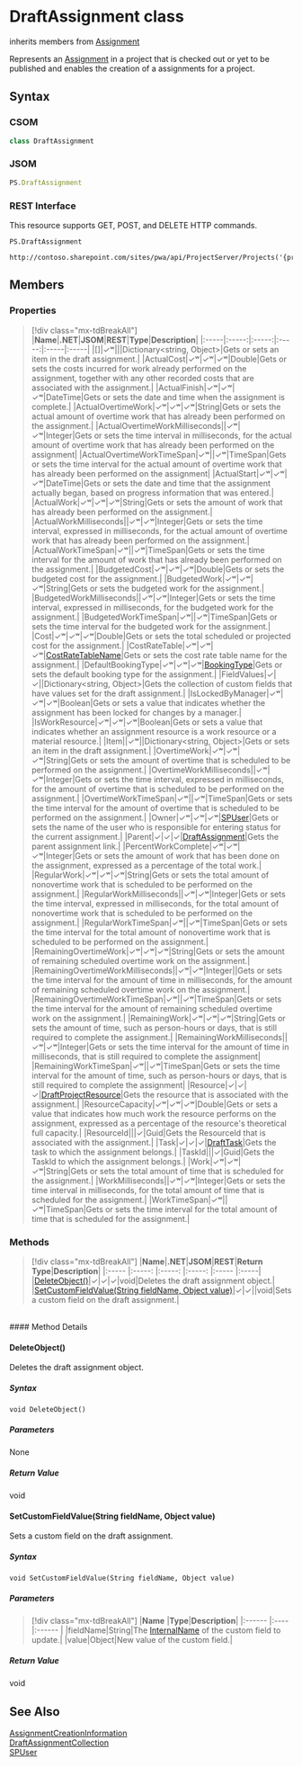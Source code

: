 [comment]: # (Name:DraftAssignment)
[comment]: # (Name:Microsoft.ProjectServer.DraftAssignment)
[comment]: # (Type:class)
[comment]: # (Status:Verified)

# <a name="name"></a>DraftAssignment class

inherits members from [Assignment](Assignment.md)<br/>

<a name="description"></a>Represents an [Assignment](Assignment.md) in a project that is checked out or yet to be published and enables the creation of a assignments for a project.

## <a name="syntax"></a>Syntax

### CSOM

```cs
class DraftAssignment 
```

### JSOM

```javascript
PS.DraftAssignment
```

### REST Interface

This resource supports GET, POST, and DELETE HTTP commands.

```
PS.DraftAssignment

http://contoso.sharepoint.com/sites/pwa/api/ProjectServer/Projects('{projectid}')/Draft/Assignments('{assignmentid}')
```

## <a name="members"></a>Members

### <a name="properties"></a>Properties
> [!div class="mx-tdBreakAll"]
|**Name**|**.NET**|**JSOM**|**REST**|**Type**|**Description**|
|:-----|:-----:|:-----:|:-----:|:-----|:-----|
|<a name="[]"></a>[]|&#x2713;&#x02B7;|||Dictionary&lt;string, Object&gt;|Gets or sets an item in the draft assignment.|
|<a name="ActualCost"></a>ActualCost|&#x2713;&#x02B7;|&#x2713;&#x02B7;|&#x2713;&#x02B7;|Double|Gets or sets the costs incurred for work already performed on the assignment, together with any other recorded costs that are associated with the assignment.|
|<a name="ActualFinish"></a>ActualFinish|&#x2713;&#x02B7;|&#x2713;&#x02B7;|&#x2713;&#x02B7;|DateTime|Gets or sets the date and time when the assignment is complete.|
|<a name="ActualOvertimeWork"></a>ActualOvertimeWork|&#x2713;&#x02B7;|&#x2713;&#x02B7;|&#x2713;&#x02B7;|String|Gets or sets the actual amount of overtime work that has already been performed on the assignment.|
|<a name="ActualOvertimeWorkMilliseconds"></a>ActualOvertimeWorkMilliseconds||&#x2713;&#x02B7;|&#x2713;&#x02B7;|Integer|Gets or sets the time interval in milliseconds, for the actual amount of overtime work that has already been performed on the assignment|
|<a name="ActualOvertimeWorkTimeSpan"></a>ActualOvertimeWorkTimeSpan|&#x2713;&#x02B7;||&#x2713;&#x02B7;|TimeSpan|Gets or sets the time interval for the actual amount of overtime work that has already been performed on the assignment|
|<a name="ActualStart"></a>ActualStart|&#x2713;&#x02B7;|&#x2713;&#x02B7;|&#x2713;&#x02B7;|DateTime|Gets or sets the date and time that the assignment actually began, based on progress information that was entered.|
|<a name="ActualWork"></a>ActualWork|&#x2713;&#x02B7;|&#x2713;&#x02B7;|&#x2713;&#x02B7;|String|Gets or sets the amount of work that has already been performed on the assignment.|
|<a name="ActualWorkMilliseconds"></a>ActualWorkMilliseconds||&#x2713;&#x02B7;|&#x2713;&#x02B7;|Integer|Gets or sets the time interval, expressed in milliseconds, for the actual amount of overtime work that has already been performed on the assignment.|
|<a name="ActualWorkTimeSpan"></a>ActualWorkTimeSpan|&#x2713;&#x02B7;||&#x2713;&#x02B7;|TimeSpan|Gets or sets the time interval for the amount of work that has already been performed on the assignment.|
|<a name="BudgetedCost"></a>BudgetedCost|&#x2713;&#x02B7;|&#x2713;&#x02B7;|&#x2713;&#x02B7;|Double|Gets or sets the budgeted cost for the assignment.|
|<a name="BudgetedWork"></a>BudgetedWork|&#x2713;&#x02B7;|&#x2713;&#x02B7;|&#x2713;&#x02B7;|String|Gets or sets the budgeted work for the assignment.|
|<a name="BudgetedWorkMilliseconds"></a>BudgetedWorkMilliseconds||&#x2713;&#x02B7;|&#x2713;&#x02B7;|Integer|Gets or sets the time interval, expressed in milliseconds, for the budgeted work for the assignment.|
|<a name="BudgetedWorkTimeSpan"></a>BudgetedWorkTimeSpan|&#x2713;&#x02B7;||&#x2713;&#x02B7;|TimeSpan|Gets or sets the time interval for the budgeted work for the assignment.|
|<a name="Cost"></a>Cost|&#x2713;&#x02B7;|&#x2713;&#x02B7;|&#x2713;&#x02B7;|Double|Gets or sets the total scheduled or projected cost for the assignment.|
|<a name="CostRateTable"></a>CostRateTable|&#x2713;&#x02B7;|&#x2713;&#x02B7;|&#x2713;&#x02B7;|[CostRateTableName](CostRateTableName.md)|Gets or sets the cost rate table name for the assignment.|
|<a name="DefaultBookingType"></a>DefaultBookingType|&#x2713;&#x02B7;|&#x2713;&#x02B7;|&#x2713;&#x02B7;|[BookingType](BookingType.md)|Gets or sets the default booking type for the assignment.|
|<a name="FieldValues"></a>FieldValues|&#x2713;|&#x2713;||Dictionary&lt;string, Object&gt;|Gets the collection of custom fields that have values set for the draft assignment.|
|<a name="IsLockedByManager"></a>IsLockedByManager|&#x2713;&#x02B7;|&#x2713;&#x02B7;|&#x2713;&#x02B7;|Boolean|Gets or sets a value that indicates whether the assignment has been locked for changes by a manager.|
|<a name="IsWorkResource"></a>IsWorkResource|&#x2713;&#x02B7;|&#x2713;&#x02B7;|&#x2713;&#x02B7;|Boolean|Gets or sets a value that indicates whether an assignment resource is a work resource or a material resource.|
|<a name="Item"></a>Item||&#x2713;&#x02B7;||Dictionary&lt;string, Object&gt;|Gets or sets an item in the draft assignment.|
|<a name="OvertimeWork"></a>OvertimeWork|&#x2713;&#x02B7;|&#x2713;&#x02B7;|&#x2713;&#x02B7;|String|Gets or sets the amount of overtime that is scheduled to be performed on the assignment.|
|<a name="OvertimeWorkMilliseconds"></a>OvertimeWorkMilliseconds||&#x2713;&#x02B7;|&#x2713;&#x02B7;|Integer|Gets or sets the time interval, expressed in milliseconds, for the amount of overtime that is scheduled to be performed on the assignment.|
|<a name="OvertimeWorkTimeSpan"></a>OvertimeWorkTimeSpan|&#x2713;&#x02B7;||&#x2713;&#x02B7;|TimeSpan|Gets or sets the time interval for the amount of overtime that is scheduled to be performed on the assignment.|
|<a name="Owner"></a>Owner|&#x2713;&#x02B7;|&#x2713;&#x02B7;|&#x2713;&#x02B7;|[SPUser](https://msdn.microsoft.com/en-us/library/microsoft.sharepoint.spuser.aspx)|Gets or sets the name of the user who is responsible for entering status for the current assignment.|
|<a name="Parent"></a>Parent|&#x2713;|&#x2713;|&#x2713;|[DraftAssignment](DraftAssignment.md)|Gets the parent assignment link.|
|<a name="PercentWorkComplete"></a>PercentWorkComplete|&#x2713;&#x02B7;|&#x2713;&#x02B7;|&#x2713;&#x02B7;|Integer|Gets or sets the amount of work that has been done on the assignment, expressed as a percentage of the total work.|
|<a name="RegularWork"></a>RegularWork|&#x2713;&#x02B7;|&#x2713;&#x02B7;|&#x2713;&#x02B7;|String|Gets or sets the total amount of nonovertime work that is scheduled to be performed on the assignment.|
|<a name="RegularWorkMilliseconds"></a>RegularWorkMilliseconds||&#x2713;&#x02B7;|&#x2713;&#x02B7;|Integer|Gets or sets the time interval, expressed in milliseconds, for the total amount of nonovertime work that is scheduled to be performed on the assignment.|
|<a name="RegularWorkTimeSpan"></a>RegularWorkTimeSpan|&#x2713;&#x02B7;||&#x2713;&#x02B7;|TimeSpan|Gets or sets the time interval for the total amount of nonovertime work that is scheduled to be performed on the assignment.|
|<a name="RemainingOvertimeWork"></a>RemainingOvertimeWork|&#x2713;&#x02B7;|&#x2713;&#x02B7;|&#x2713;&#x02B7;|String|Gets or sets the amount of remaining scheduled overtime work on the assignment.|
|<a name="RemainingOvertimeWorkMilliseconds"></a>RemainingOvertimeWorkMilliseconds||&#x2713;&#x02B7;|&#x2713;&#x02B7;|Integer||Gets or sets the time interval for the amount of time in milliseconds, for the amount of remaining scheduled overtime work on the assignment.|
|<a name="RemainingOvertimeWorkTimeSpan"></a>RemainingOvertimeWorkTimeSpan|&#x2713;&#x02B7;||&#x2713;&#x02B7;|TimeSpan|Gets or sets the time interval for the amount of remaining scheduled overtime work on the assignment.|
|<a name="RemainingWork"></a>RemainingWork|&#x2713;&#x02B7;|&#x2713;&#x02B7;|&#x2713;&#x02B7;|String|Gets or sets the amount of time, such as person-hours or days, that is still required to complete the assignment.|
|<a name="RemainingWorkMilliseconds"></a>RemainingWorkMilliseconds||&#x2713;&#x02B7;|&#x2713;&#x02B7;|Integer|Gets or sets the time interval for the amount of time in milliseconds, that is still required to complete the assignment|
|<a name="RemainingWorkTimeSpan"></a>RemainingWorkTimeSpan|&#x2713;&#x02B7;||&#x2713;&#x02B7;|TimeSpan|Gets or sets the time interval for the amount of time, such as person-hours or days, that is still required to complete the assignment|
|<a name="Resource"></a>Resource|&#x2713;|&#x2713;|&#x2713;|[DraftProjectResource](DraftProjectResource.md)|Gets the resource that is associated with the assignment.|
|<a name="ResourceCapacity"></a>ResourceCapacity|&#x2713;&#x02B7;|&#x2713;&#x02B7;|&#x2713;&#x02B7;|Double|Gets or sets a value that indicates how much work the resource performs on the assignment, expressed as a percentage of the resource's theoretical full capacity.|
|<a name="ResourceId"></a>ResourceId|||&#x2713;|Guid|Gets the ResourceId that is associated with the assignment.|
|<a name="Task"></a>Task|&#x2713;|&#x2713;|&#x2713;|[DraftTask](DraftTask.md)|Gets the task to which the assignment belongs.|
|<a name="TaskId"></a>TaskId|||&#x2713;|Guid|Gets the TaskId to which the assignment belongs.|
|<a name="Work"></a>Work|&#x2713;&#x02B7;|&#x2713;&#x02B7;|&#x2713;&#x02B7;|String|Gets or sets the total amount of time that is scheduled for the assignment.|
|<a name="WorkMilliseconds"></a>WorkMilliseconds||&#x2713;&#x02B7;|&#x2713;&#x02B7;|Integer|Gets or sets the time interval in milliseconds, for the total amount of time that is scheduled for the assignment.|
|<a name="WorkTimeSpan"></a>WorkTimeSpan|&#x2713;&#x02B7;||&#x2713;&#x02B7;|TimeSpan|Gets or sets the time interval for the total amount of time that is scheduled for the assignment.|

### <a name="methods"></a>Methods
> [!div class="mx-tdBreakAll"]
|**Name**|**.NET**|**JSOM**|**REST**|**Return Type**|**Description**|
|:----- |:-----: |:-----: |:-----: |:----- |:-----|
|[DeleteObject()](#DeleteObject__)|&#x2713;|&#x2713;|&#x2713;|void|Deletes the draft assignment object.|
|[SetCustomFieldValue(String fieldName, Object value)](#SetCustomFieldValue_String_fieldName,_Object_value_)|&#x2713;|&#x2713;||void|Sets a custom field on the draft assignment.|

<br/>
#### Method Details

#### <a name="DeleteObject__"></a>DeleteObject()
 
Deletes the draft assignment object.

##### Syntax

```
void DeleteObject()
```

##### Parameters

None

##### Return Value

void

#### <a name="SetCustomFieldValue_String_fieldName,_Object_value_"></a>SetCustomFieldValue(String fieldName, Object value)
 
Sets a custom field on the draft assignment.

##### Syntax

```
void SetCustomFieldValue(String fieldName, Object value)
```

##### Parameters
> [!div class="mx-tdBreakAll"]
|**Name** |**Type**|**Description**|
|:------ |:----|:------ |
|fieldName|String|The [InternalName](CustomField.md#InternalName) of the custom field to update.|
|value|Object|New value of the custom field.|

##### Return Value

void

## <a name="seeAlso"></a>See Also

[AssignmentCreationInformation](AssignmentCreationInformation.md)<br/>
[DraftAssignmentCollection](DraftAssignmentCollection.md)<br/>
[SPUser](https://msdn.microsoft.com/library/microsoft.sharepoint.spuser.aspx)<br/>

